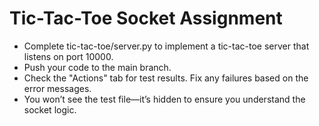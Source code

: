 # Tic-Tac-Toe Socket Assignment

- Complete tic-tac-toe/server.py to implement a tic-tac-toe server that listens on port 10000.
- Push your code to the main branch.
- Check the "Actions" tab for test results. Fix any failures based on the error messages.
- You won’t see the test file—it’s hidden to ensure you understand the socket logic.

